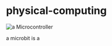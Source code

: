 # physical-computing
![a Microcontroller](https://az742082.vo.msecnd.net/pub/jcjojcrc)

a microbit is a 


